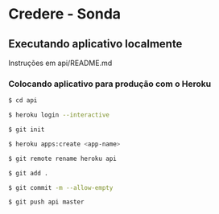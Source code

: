 # Credere - Sonda #

## Executando aplicativo localmente ##

Instruções em api/README.md

### Colocando aplicativo para produção com o Heroku ###

```bash
$ cd api

$ heroku login --interactive

$ git init

$ heroku apps:create <app-name>

$ git remote rename heroku api

$ git add .

$ git commit -m --allow-empty

$ git push api master

